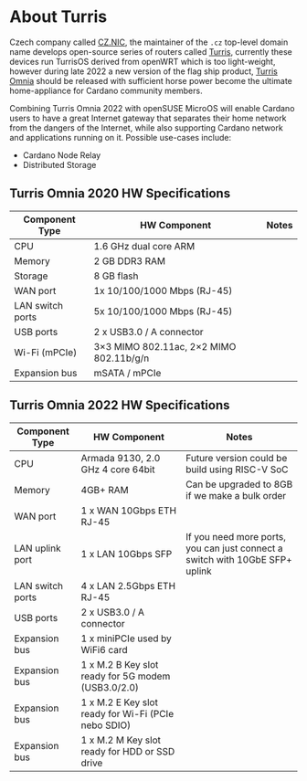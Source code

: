 # About Turris

Czech company called [CZ.NIC](https://www.nic.cz/), the maintainer of the `.cz` top-level domain name develops open-source series of routers called [Turris](https://www.turris.com/en/), currently these devices run TurrisOS derived from openWRT which is too light-weight, however during late 2022 a new version of the flag ship product, [Turris Omnia](./Turris-Omnia-2022.md) should be released with sufficient horse power become the ultimate home-appliance for Cardano community members.

Combining Turris Omnia 2022 with openSUSE MicroOS will enable Cardano users to have a great Internet gateway that separates their home network from the dangers of the Internet, while also supporting Cardano network and applications running on it. Possible use-cases include:

- Cardano Node Relay
- Distributed Storage

## Turris Omnia 2020 HW Specifications

| Component Type   | HW Component                            | Notes |
|------------------|-----------------------------------------|-------|
| CPU              | 1.6 GHz dual core ARM                   |       |
| Memory           | 2 GB DDR3 RAM                           |       |
| Storage          | 8 GB flash                              |       |
| WAN port         | 1x 10/100/1000 Mbps (RJ-45)             |       |
| LAN switch ports | 5x 10/100/1000 Mbps (RJ-45)             |       |
| USB ports        | 2 x USB3.0 / A connector                |       |
| Wi-Fi (mPCIe)    | 3×3 MIMO 802.11ac, 2×2 MIMO 802.11b/g/n |       |
| Expansion bus    | mSATA / mPCIe                           |       |

## Turris Omnia 2022 HW Specifications

| Component Type   | HW Component                                        | Notes                                                                        |
|------------------|-----------------------------------------------------|------------------------------------------------------------------------------|
| CPU              | Armada 9130, 2.0 GHz 4 core 64bit                   | Future version could be build using RISC-V SoC                               |
| Memory           | 4GB+ RAM                                            | Can be upgraded to 8GB if we make a bulk order                               |
| WAN port         | 1 x WAN 10Gbps ETH RJ-45                            |                                                                              |
| LAN uplink port  | 1 x LAN 10Gbps SFP                                  | If you need more ports, you can just connect a switch with 10GbE SFP+ uplink |
| LAN switch ports | 4 x LAN 2.5Gbps ETH RJ-45                           |                                                                              |
| USB ports        | 2 x USB3.0 / A connector                            |                                                                              |
| Expansion bus    | 1 x miniPCIe used by WiFi6 card                     |                                                                              |
| Expansion bus    | 1 x M.2 B Key slot ready for 5G modem (USB3.0/2.0)  |                                                                              |
| Expansion bus    | 1 x M.2 E Key slot ready for Wi-Fi (PCIe nebo SDIO) |                                                                              |
| Expansion bus    | 1 x M.2 M Key slot ready for HDD or SSD drive       |                                                                              |
